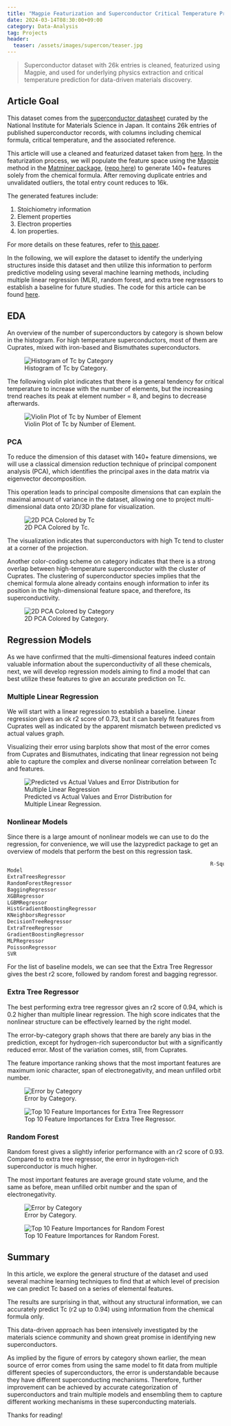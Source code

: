 ```yaml
---
title: "Magpie Featurization and Superconductor Critical Temperature Prediction Using Tree-based Models"
date: 2024-03-14T08:30:00+09:00
category: Data-Analysis
tag: Projects
header:
  teaser: /assets/images/supercon/teaser.jpg
---
```


> Superconductor dataset with 26k entries is cleaned, featurized using Magpie, and used for underlying physics extraction and critical temperature prediction for data-driven materials discovery.

## Article Goal

This dataset comes from the [superconductor datasheet](https://mdr.nims.go.jp/collections/5712mb227) curated by the National Institute for Materials Science in Japan. It contains 26k entries of published superconductor records, with columns including chemical formula, critical temperature, and the associated reference.

This article will use a cleaned and featurized dataset taken from [here](https://www.kaggle.com/code/chaozhuang/formula-featurization-w-matminer). In the featurization process, we will populate the feature space using the [Magpie](https://www.nature.com/articles/npjcompumats201628) method in the [Matminer package](https://www.sciencedirect.com/science/article/pii/S0927025618303252), ([repo here](https://github.com/hackingmaterials/matminer)) to generate 140+ features solely from the chemical formula. After removing duplicate entries and unvalidated outliers, the total entry count reduces to 16k.

The generated features include:

1. Stoichiometry information
2. Element properties
3. Electron properties
4. Ion properties.

For more details on these features, refer to [this paper](https://www.nature.com/articles/npjcompumats201628).

In the following, we will explore the dataset to identify the underlying structures inside this dataset and then utilize this information to perform predictive modeling using several machine learning methods, including multiple linear regression (MLR), random forest, and extra tree regressors to establish a baseline for future studies. The code for this article can be found [here](https://www.kaggle.com/code/chaozhuang/critical-temperature-pred-eda-random-forest).

## EDA

An overview of the number of superconductors by category is shown below in the histogram. For high temperature superconductors, most of them are Cuprates, mixed with iron-based and Bismuthates superconductors.

<figure style="width: 100%" class="align-center">
  <img src="/assets/images/supercon/fig1.png" alt="Histogram of Tc by Category">
  <figcaption>Histogram of Tc by Category.</figcaption>
</figure>

The following violin plot indicates that there is a general tendency for critical temperature to increase with the number of elements, but the increasing trend reaches its peak at element number = 8, and begins to decrease afterwards.

<figure style="width: 100%" class="align-center">
  <img src="/assets/images/supercon/fig2.png" alt="Violin Plot of Tc by Number of Element">
  <figcaption>Violin Plot of Tc by Number of Element.</figcaption>
</figure>

### PCA

To reduce the dimension of this dataset with 140+ feature dimensions, we will use a classical dimension reduction technique of principal component analysis (PCA), which identifies the principal axes in the data matrix via eigenvector decomposition.

This operation leads to principal composite dimensions that can explain the maximal amount of variance in the dataset, allowing one to project multi-dimensional data onto 2D/3D plane for visualization.

<figure style="width: 75%" class="align-center">
  <img src="/assets/images/supercon/fig3.png" alt="2D PCA Colored by Tc">
  <figcaption>2D PCA Colored by Tc.</figcaption>
</figure>

The visualization indicates that superconductors with high Tc tend to cluster at a corner of the projection.

Another color-coding scheme on category indicates that there is a strong overlap between high-temperature superconductor with the cluster of Cuprates. The clustering of superconductor species implies that the chemical formula alone already contains enough information to infer its position in the high-dimensional feature space, and therefore, its superconductivity.

<figure style="width: 75%" class="align-center">
  <img src="/assets/images/supercon/fig4.png" alt="2D PCA Colored by Category">
  <figcaption>2D PCA Colored by Category.</figcaption>
</figure>

## Regression Models

As we have confirmed that the multi-dimensional features indeed contain valuable information about the superconductivity of all these chemicals, next, we will develop regression models aiming to find a model that can best utilize these features to give an accurate prediction on Tc.

### Multiple Linear Regression

We will start with a linear regression to establish a baseline. Linear regression gives an ok r2 score of 0.73, but it can barely fit features from Cuprates well as indicated by the apparent mismatch between predicted vs actual values graph.

Visualizing their error using barplots show that most of the error comes from Cuprates and Bismuthates, indicating that linear regression not being able to capture the complex and diverse nonlinear correlation between Tc and features.

<figure style="width: 75%" class="align-center">
  <img src="/assets/images/supercon/fig5.png" alt="Predicted vs Actual Values and Error Distribution for Multiple Linear Regression">
  <figcaption>Predicted vs Actual Values and Error Distribution for Multiple Linear Regression.</figcaption>
</figure>

### Nonlinear Models

Since there is a large amount of nonlinear models we can use to do the regression, for convenience, we will use the lazypredict package to get an overview of models that perform the best on this regression task.

```python
                                                                  R-Squared
Model                                                                         
ExtraTreesRegressor                                                    0.94   
RandomForestRegressor                                                  0.93   
BaggingRegressor                                                       0.92   
XGBRegressor                                                           0.92   
LGBMRegressor                                                          0.91   
HistGradientBoostingRegressor                                          0.90   
KNeighborsRegressor                                                    0.89   
DecisionTreeRegressor                                                  0.87   
ExtraTreeRegressor                                                     0.86   
GradientBoostingRegressor                                              0.85   
MLPRegressor                                                           0.84   
PoissonRegressor                                                       0.77   
SVR                                                                    0.77   
```

For the list of baseline models, we can see that the Extra Tree Regressor gives the best r2 score, followed by random forest and bagging regressor.

### Extra Tree Regressor

The best performing extra tree regressor gives an r2 score of 0.94, which is 0.2 higher than multiple linear regression. The high score indicates that the nonlinear structure can be effectively learned by the right model.

The error-by-category graph shows that there are barely any bias in the prediction, except for hydrogen-rich superconductor but with a significantly reduced error. Most of the variation comes, still, from Cuprates.

The feature importance ranking shows that the most important features are maximum ionic character, span of electronegativity, and mean unfilled orbit number.

<figure style="width: 75%" class="align-center">
  <img src="/assets/images/supercon/fig6.png" alt="Error by Category">
  <figcaption>Error by Category.</figcaption>
</figure>

<figure style="width: 75%" class="align-center">
  <img src="/assets/images/supercon/fig7.png" alt="Top 10 Feature Importances for Extra Tree Regressorr">
  <figcaption>Top 10 Feature Importances for Extra Tree Regressor.</figcaption>
</figure>

### Random Forest

Random forest gives a slightly inferior performance with an r2 score of 0.93. Compared to extra tree regressor, the error in hydrogen-rich superconductor is much higher.

The most important features are average ground state volume, and the same as before, mean unfilled orbit number and the span of electronegativity.

<figure style="width: 75%" class="align-center">
  <img src="/assets/images/supercon/fig8.png" alt="Error by Category">
  <figcaption>Error by Category.</figcaption>
</figure>

<figure style="width: 75%" class="align-center">
  <img src="/assets/images/supercon/fig9.png" alt="Top 10 Feature Importances for Random Forest">
  <figcaption>Top 10 Feature Importances for Random Forest.</figcaption>
</figure>

## Summary

In this article, we explore the general structure of the dataset and used several machine learning techniques to find that at which level of precision we can predict Tc based on a series of elemental features.

The results are surprising in that, without any structural information, we can accurately predict Tc (r2 up to 0.94) using information from the chemical formula only.

This data-driven approach has been intensively investigated by the materials science community and shown great promise in identifying new superconductors.

As implied by the figure of errors by category shown earlier, the mean source of error comes from using the same model to fit data from multiple different species of superconductors, the error is understandable because they have different superconducting mechanisms. Therefore, further improvement can be achieved by accurate categorization of superconductors and train multiple models and ensembling them to capture different working mechanisms in these superconducting materials.

Thanks for reading!
